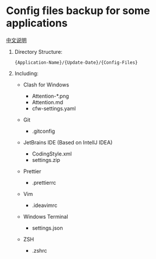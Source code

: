 # Config files backup for some applications

[中文说明](README_ZH.md)

1. Directory Structure:

   `{Application-Name}/{Update-Date}/{Config-Files}`

2. Including:

   - Clash for Windows

     - Attention-\*.png
     - Attention.md
     - cfw-settings.yaml

   - Git

     - .gitconfig

   - JetBrains IDE (Based on IntellJ IDEA)

     - CodingStyle.xml
     - settings.zip

   - Prettier

     - .prettierrc

   - Vim

     - .ideavimrc

   - Windows Terminal

     - settings.json

   - ZSH

     - .zshrc
